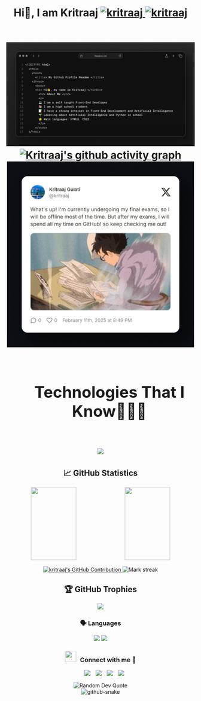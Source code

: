 <div align="center">
<h1>
  Hi👋, I am Kritraaj
	<a href="https://github.com/kritraaj">
		<img src="https://komarev.com/ghpvc/?username=kritraaj&label=Profile%20views&color=0e75b6&style=flat" alt="kritraaj" />
	</a>
	<a href="https://github.com/kritraaj">
		<img src="https://img.shields.io/github/followers/kritraaj?label=Followers" alt="kritraaj" />
	</a>
<br><br>
<!-- About Me Section -->
	
![About me](postspark_export_2025.png)
[![Kritraaj's github activity graph](https://github-readme-activity-graph.vercel.app/graph?username=kritraaj&theme=github-compact)](https://github.com/kritraaj/github-readme-activity-graph)
<img width="500" src="tweet.png">
<!-- Tech Stack Section -->
<div id="user-content-toc">
  <ul align="center">
    <summary><h2 style="display: inline-block">Technologies That I Know👨🏻‍💻</h2></summary>
  </ul>
</div>
<!--tech stack icons-->
<p align="center">
  <a href="https://skillicons.dev">
    <img src="https://skillicons.dev/icons?i=css,discord,github,html,md,py,vscode&perline=14" />
  </a>
</p>

<!-- GitHub Stats -->
<h2 align="center">📈 GitHub Statistics</h2>
<div align="center">
  <img width="49%" height="195px" src="https://github-readme-stats.vercel.app/api?username=kritraaj&theme=merko&show_icons=true&count_private=true&hide_border=true" /> 
  <img width="49%" height="195px" src="https://github-readme-stats.vercel.app/api/top-langs/?username=kritraaj&langs_count=4&layout=compact&hide_border=true&title_color=00D1FF&text_color=ffffff&bg_color=0D1117" />
</div>

<p align="center">
  <a href="https://github.com/kritraaj">
    <img src="https://github-profile-summary-cards.vercel.app/api/cards/profile-details?username=kritraaj&theme=merko" alt="kritraaj's GitHub Contribution"/>
  </a>
	<img  title="🔥 Get streak stats for your profile at git.io/streak-stats" alt="Mark streak" src="https://github-readme-streak-stats.herokuapp.com/?user=kritraaj&theme=merko&hide_border=true" />
</p>

<!-- Trophies -->
<h2 align="center">🏆 GitHub Trophies</h2>
<p align="center">
  <img src="https://github-profile-trophy.vercel.app/?username=kritraaj&theme=onestar&no-frame=true&no-bg=true&column=7&margin-w=15&margin-h=15"/>
</p>

<div align="center">
<h3> 🗣 Languages </h3>
  <img src="https://uxwing.com/wp-content/themes/uxwing/download/flags-landmarks/india-flag-round-circle-icon.png" width="30" />
  <img src="https://uxwing.com/wp-content/themes/uxwing/download/flags-landmarks/usa-flag-round-circle-icon.png" width="30" />
</div>

<!-- Connect Section -->
<h3 align="center" > <img src="https://media.giphy.com/media/iY8CRBdQXODJSCERIr/giphy.gif" width="30" height="30" style="margin-right: 10px;">Connect with me 🤝 </h3>

<p align="center">

 <div align="center"  class="icons-social" style="margin-left: 10px;">
        <a style="margin-left: 10px;" target="_blank" href="https://github.com/kritraaj">
		<img src="https://img.icons8.com/doodle/40/000000/github--v1.png"></a>
		<a style="margin-left: 10px;" target="_blank" href="https://stackoverflow.com/users/29067951/notstableguy">
				<img src="https://img.icons8.com/external-tal-revivo-color-tal-revivo/40/000000/external-stack-overflow-is-a-question-and-answer-site-for-professional-logo-color-tal-revivo.png"></a>
		<a style="margin-left: 10px;" target="_blank" href="https://twitter.com/kritraaj">
			<img src="https://img.icons8.com/doodle/1x/twitter-squared--v2.png" ></a>
		<a style="margin-left: 10px;" target="_blank" href="https://www.youtube.com/@NotStableGuy">
				<img src="https://img.icons8.com/doodle/1x/youtube--v2.png" ></a>
      </div>
      
</p>

<!-- Inspirational Quote -->
<div align="center">
  <img src="https://quotes-github-readme.vercel.app/api?type=horizontal&theme=modern-lilac2" alt="Random Dev Quote"/>
</div>

<!-- Snake Animation -->
<picture>
  <source media="(prefers-color-scheme: dark)" srcset="https://raw.githubusercontent.com/kritraaj/kritraaj/output/github-snake-dark.svg" />
  <source media="(prefers-color-scheme: light)" srcset="https://raw.githubusercontent.com/kritraaj/kritraaj/output/github-snake.svg" />
  <img alt="github-snake" src="https://raw.githubusercontent.com/kritraaj/kritraaj/output/github-snake.svg" />
</picture>
